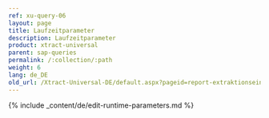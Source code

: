 ```yaml
---
ref: xu-query-06
layout: page
title: Laufzeitparameter
description: Laufzeitparameter
product: xtract-universal
parent: sap-queries
permalink: /:collection/:path
weight: 6
lang: de_DE
old_url: /Xtract-Universal-DE/default.aspx?pageid=report-extraktionseinstellungen
---
```



{% include _content/de/edit-runtime-parameters.md %}
